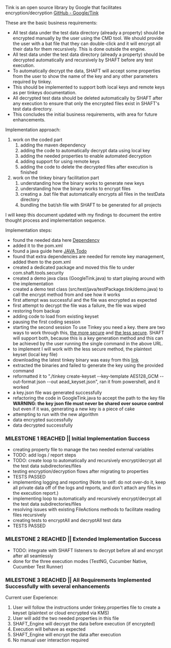 Tink is an open source library by Google that facilitates encryption/decryption
[GitHub - Google/Tink](https://github.com/google/tink)

These are the basic business requirements:

- All test data under the test data directory (already a property) should be encrypted manually by the user using the
  CMD tool. We should provide the user with a bat file that they can double-click and it will encrypt all their data for
  them recursively. This is done outside the engine.
- All test data under the test data directory (already a property) should be decrypted automatically and recursively by
  SHAFT before any test execution.
- To automatically decrypt the data, SHAFT will accept some properties from the user to show the name of the key and any
  other parameters required by tinkey.
- This should be implemented to support both local keys and remote keys as per tinkeys documentation.
- All decrypted test data should be deleted automatically by SHAFT after any execution to ensure that only the encrypted
  files exist in SHAFT's test data directory.
- This concludes the initial business requirements, with area for future enhancements.

Implementation approach:

1. work on the coded part
    1. adding the maven dependency
    2. adding the code to automatically decrypt data using local key
    3. adding the needed properties to enable automated decryption
    4. adding support for using remote keys
    5. adding the code to delete the decrypted files after execution is finished
2. work on the tinkey binary facilitation part
    1. understanding how the binary works to generate new keys
    2. understanding how the binary works to encrypt files
    3. creating a .bat file that automatically encrypts all files in the testData directory
    4. bundling the bat/sh file with SHAFT to be generated for all projects

I will keep this document updated with my findings to document the entire thought process and implementation sequence.

Implementation steps:

- found the needed data here [Dependency](https://github.com/google/tink#getting-started)
- added it to the pom.xml
- found a java guide here [JAVA Todo](https://github.com/google/tink/blob/master/docs/JAVA-HOWTO.md)
- found that extra dependencies are needed for remote key management, added them to the pom.xml
- created a dedicated package and moved this file to under com.shaft.tools.security
- created a demo java class (GoogleTink.java) to start playing around with the implementation
- created a demo test class (src/test/java/testPackage.tink/demo.java) to call the encrypt method from and see how it
  works
- first attempt was successful and the file was encrypted as expected
- first attempt to decrypt the file was a failure, the file was wiped
- restoring from backup
- adding code to load from existing keyset
- pausing the first coding session
  <br/>
- starting the second session
  To use Tinkey you need a key. there are two ways to work through
  this, [the more secure](https://developers.google.com/tink/generate-encrypted-keyset)
  and [the less secure](https://developers.google.com/tink/generate-plaintext-keyset).
  SHAFT will support both, because this is a key generation method and this can be achieved by the user running the
  single command in the above URL.
- to implement I will work with the less secure method, the plaintext keyset (local key file)
- downloading the latest tinkey binary was easy from
  this [link](https://github.com/google/tink/blob/master/docs/TINKEY.md#install-from-prebuilt-binaries)
- extracted the binaries and failed to generate the key using the provided command
- reformatted it to "./tinkey create-keyset --key-template AES128_GCM --out-format json --out aead_keyset.json", ran it
  from powershell, and it worked
- a key.json file was generated successfully
- refactoring the code in GoogleTink.java to accept the path to the key file **WARNING: the key json file must never be
  shared over source control** but even if it was, generating a new key is a piece of cake
- attempting to run with the new algorithm
- data encrypted successfully
- data decrypted successfully
  <br/>

### MILESTONE 1 REACHED || Initial Implementation Success

- creating property file to manage the two needed external variables
- TODO: add logs / report steps
- TODO: create loop to automatically and recursively encrypt/decrypt all the test data subdirectories/files
- testing encryption/decryption flows after migrating to properties
- TESTS PASSED
- implementing logging and reporting (Note to self: do not over-do it, keep all private data off of the logs and
  reports, and don't attach any files in the execution report.)
- implementing loop to automatically and recursively encrypt/decrypt all the test data subdirectories/files
- resolving issues with existing FileActions methods to facilitate reading files recursively
- creating tests to encryptAll and decryptAll test data
- TESTS PASSED

### MILESTONE 2 REACHED || Extended Implementation Success

- TODO: integrate with SHAFT listeners to decrypt before all and encrypt after all seamlessly
- done for the three execution modes (TestNG, Cucumber Native, Cucumber Test Runner)

### MILESTONE 3 REACHED || All Requirements Implemented Successfully with several enhancements

Current user Experience:

1. User will follow the instructions under tinkey.properties file to create a keyset (plaintext or cloud encrypted via
   KMS)
2. User will add the two needed properties in this file
3. SHAFT_Engine will decrypt the data before execution (if encrypted)
4. Execution will behave as expected
5. SHAFT_Engine will encrypt the data after execution
6. No manual user interaction required